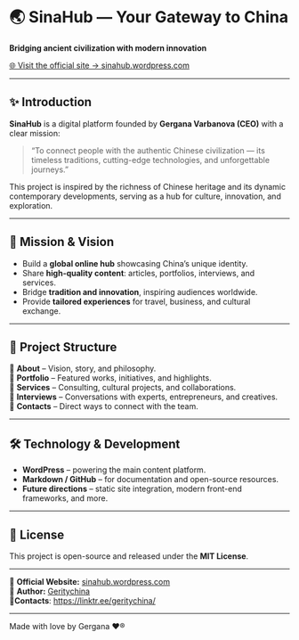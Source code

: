 # 🌏 SinaHub — Your Gateway to China

**Bridging ancient civilization with modern innovation**  

[🌐 Visit the official site → sinahub.wordpress.com](https://sinahub.wordpress.com/)  

---

## ✨ Introduction  

**SinaHub** is a digital platform founded by **Gergana Varbanova (CEO)** with a clear mission:  

> “To connect people with the authentic Chinese civilization — its timeless traditions, cutting-edge technologies, and unforgettable journeys.”  

This project is inspired by the richness of Chinese heritage and its dynamic contemporary developments, serving as a hub for culture, innovation, and exploration.  

---

## 🎯 Mission & Vision  

- Build a **global online hub** showcasing China’s unique identity.  
- Share **high-quality content**: articles, portfolios, interviews, and services.  
- Bridge **tradition and innovation**, inspiring audiences worldwide.  
- Provide **tailored experiences** for travel, business, and cultural exchange.  

---

## 📌 Project Structure  

🔹 **About** – Vision, story, and philosophy.  
🔹 **Portfolio** – Featured works, initiatives, and highlights.  
🔹 **Services** – Consulting, cultural projects, and collaborations.  
🔹 **Interviews** – Conversations with experts, entrepreneurs, and creatives.  
🔹 **Contacts** – Direct ways to connect with the team.  

---

## 🛠️ Technology & Development  

- **WordPress** – powering the main content platform.  
- **Markdown / GitHub** – for documentation and open-source resources.  
- **Future directions** – static site integration, modern front-end frameworks, and more.  

---


## 📄 License  

This project is open-source and released under the **MIT License**.  

---

🔗 **Official Website:** [sinahub.wordpress.com](https://sinahub.wordpress.com/)  
👤 **Author:** [Geritychina](https://github.com/Geritychina)  
🔗**Contacts**: https://linktr.ee/geritychina/

---

Made with love by Gergana ❤®
